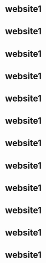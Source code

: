 # website1
# website1
# website1
# website1
# website1
# website1
# website1
# website1
# website1
# website1
# website1
# website1
